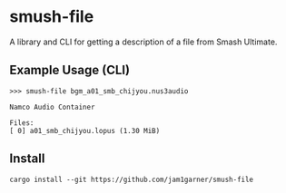 # smush-file

A library and CLI for getting a description of a file from Smash Ultimate.

## Example Usage (CLI)

```
>>> smush-file bgm_a01_smb_chijyou.nus3audio

Namco Audio Container

Files:
[ 0] a01_smb_chijyou.lopus (1.30 MiB)
```

## Install

```
cargo install --git https://github.com/jam1garner/smush-file
```
